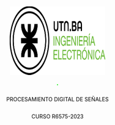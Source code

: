 <div style="display: flex; flex-direction: column; align-items: center;">
  <img src="img/logo-utn-frba-electronica.svg" alt="Logo UTN FRBA" width="250" height="180" style="margin: 10px auto;">
  <hr style="border: ridge #0EEA0B 1px;">
  <p style="font-weight: courier,arial,helvética; text-align: center;"><font color='black'>PROCESAMIENTO DIGITAL DE SEÑALES</font></p>
  <p style="font-weight: courier,arial,helvética; text-align: center;"><font color='black'>CURSO R6575-2023</font></p>
</div>
